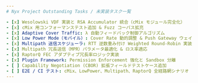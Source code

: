 ```yaml
---
# Nyx Project Outstanding Tasks / 未実装タスク一覧

- [x] Wesolowski VDF 実装と RSA Accumulator 統合（cMix モジュール完全化）
- [x] cMix 用コンフォーマンステスト追加 & Fuzz コーパス拡充
- [x] Adaptive Cover Traffic: λ 自動フィードバック制御アルゴリズム
- [x] Low Power Mode（モバイル）: Cover Rate 動的調整 & Push Gateway ウェイクアップ連携
- [x] Multipath 送信スケジューラ: RTT 逆数重み付け Weighted Round-Robin 実装
- [x] Multipath 冗長送信（MPR）パラメータ最適化 & ロス率適応
- [x] RaptorQ FEC アダプティブ冗長率ロジック実装
- [x] Plugin Framework: Permission Enforcement 強化と Sandbox 分離
- [ ] Capability Negotiation (CBOR) 拡張フィールドテストケース追加
- [ ] E2E / CI テスト: cMix、LowPower、Multipath、RaptorQ 全経路網シナリオ
---
```

